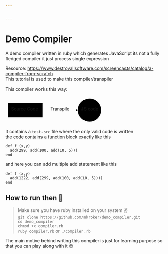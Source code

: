```yaml
---


---
```


<h1 id="demo-compiler">Demo Compiler</h1>
<p>A demo compiler written in ruby which generates JavaScript its not a fully fledged compiler it just process single expression</p>
<p>Resource: <a href="https://www.destroyallsoftware.com/screencasts/catalog/a-compiler-from-scratch">https://www.destroyallsoftware.com/screencasts/catalog/a-compiler-from-scratch</a><br>
This tutorial is used to make this compiler/transpiler</p>
<p>This compiler works this way:</p>
<div class="mermaid"><svg xmlns="http://www.w3.org/2000/svg" id="mermaid-svg-q4ow46dB3xk5XTTT" width="100%" style="max-width: 310.921875px;" viewBox="0 0 310.921875 89.515625"><g transform="translate(-12, -12)"><g class="output"><g class="clusters"></g><g class="edgePaths"><g class="edgePath" style="opacity: 1;"><path class="path" d="M129.171875,56.7578125L185.2890625,56.7578125L241.40625,56.7578125" marker-end="url(#arrowhead1543)" style="fill:none"></path><defs><marker id="arrowhead1543" viewBox="0 0 10 10" refX="9" refY="5" markerUnits="strokeWidth" markerWidth="8" markerHeight="6" orient="auto"><path d="M 0 0 L 10 5 L 0 10 z" class="arrowheadPath" style="stroke-width: 1; stroke-dasharray: 1, 0;"></path></marker></defs></g></g><g class="edgeLabels"><g class="edgeLabel" transform="translate(185.2890625,56.7578125)" style="opacity: 1;"><g transform="translate(-31.1171875,-13)" class="label"><foreignObject width="62.234375" height="26"><div xmlns="http://www.w3.org/1999/xhtml" style="display: inline-block; white-space: nowrap;"><span class="edgeLabel">Transpile</span></div></foreignObject></g></g></g><g class="nodes"><g class="node" id="A" transform="translate(74.5859375,56.7578125)" style="opacity: 1;"><rect rx="0" ry="0" x="-54.5859375" y="-23" width="109.171875" height="46"></rect><g class="label" transform="translate(0,0)"><g transform="translate(-44.5859375,-13)"><foreignObject width="89.171875" height="26"><div xmlns="http://www.w3.org/1999/xhtml" style="display: inline-block; white-space: nowrap;">Source Code</div></foreignObject></g></g></g><g class="node" id="B" transform="translate(278.1640625,56.7578125)" style="opacity: 1;"><circle x="-36.7578125" y="-23" r="36.7578125"></circle><g class="label" transform="translate(0,0)"><g transform="translate(-26.7578125,-13)"><foreignObject width="53.515625" height="26"><div xmlns="http://www.w3.org/1999/xhtml" style="display: inline-block; white-space: nowrap;">JS code</div></foreignObject></g></g></g></g></g></g></svg></div>
<p>It contains a <code>test.src</code> file where the only valid code is written<br>
the code contains a function block exactly like this</p>
<pre><code>def f (x,y)
  add(299, add(100, add(10, 5)))
end
</code></pre>
<p>and here you can add multiple add statement like this</p>
<pre><code>def f (x,y)
  add(1222, add(299, add(100, add(10, 5))))
end
</code></pre>
<h2 id="how-to-run-then-🤔">How to run then 🤔</h2>
<blockquote>
<p>Make sure you have ruby installed on your system ✌️<br>
<code>git clone https://github.com/nkroker/demo_compiler.git</code><br>
<code>cd demo_compiler</code><br>
<code>chmod +x compiler.rb</code><br>
<code>ruby compiler.rb</code> or <code>./compiler.rb</code></p>
</blockquote>
<p>The main motive behind writing this compiler is just for learning purpose so that you can play along with it 😊</p>

